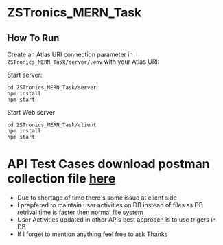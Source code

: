 # ZSTronics_MERN_Task

## How To Run
Create an Atlas URI connection parameter in `ZSTronics_MERN_Task/server/.env` with your Atlas URI:


Start server:
```
cd ZSTronics_MERN_Task/server
npm install
npm start
```

Start Web server
```
cd ZSTronics_MERN_Task/client
npm install
npm start
```
# API Test Cases download postman collection file [here](https://raw.githubusercontent.com/Ahmad-Ali-Sherazi/ZSTronics_MERN_Task/main/server/ZSTronics%20API%20Test%20Cases.postman_collection.json)

* Due to shortage of time there's some issue at client side
* I prepfered to maintain user activities on DB instead of files as DB retrival time is faster then normal file system
* User Activities updated in other APIs best approach is to use trigers in DB
* If I forget to mention anything feel free to ask
Thanks
